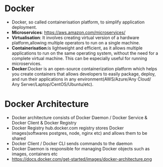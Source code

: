 # Docker
- Docker, so called containerisation platform, to simplify application deployment.
- **Microservices**: https://aws.amazon.com/microservices/
- **Virtualisation**: It involves creating virtual version of a hardware platform,allowing multiple operators to run on a single machine.
- **Containerisation**:is lightweight and efficient, as it allows multiple applications to run on the same operating system, without the need for a complete virtual machine. This can be especially useful for running microservices.
- **Docker**:Docker is an open-source containerization platform which helps you create containers that allows developers to easily package, deploy, and run their applications in any environment(AWS/Azure/Any Cloud/ Any Server/Laptop/CentOS/Ubuntu/etc).

# Docker Architecture
- Docker architecture consists of Docker Daemon / Docker Service & Docker Client & Docker Registry
- Docker Registry hub.docker.com registry stores Docker images(softwares postgres, node, nginx etc) and allows them to be shared
- Docker Client / Docker CLI sends commands to the daemon
- Docker Daemon is responsible for managing Docker objects such as images, containers etc
- https://docs.docker.com/get-started/images/docker-architecture.png

